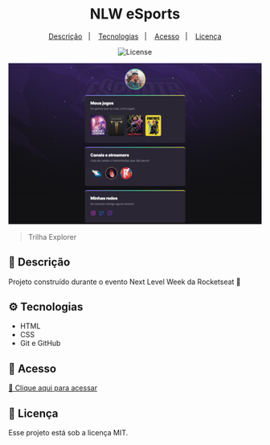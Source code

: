 <h1 align="center"> NLW eSports</h1>

<p align="center">
  <a href="#-descrição">Descrição</a>&nbsp;&nbsp;&nbsp;|&nbsp;&nbsp;&nbsp;
  <a href="#%EF%B8%8F-tecnologias">Tecnologias</a>&nbsp;&nbsp;&nbsp;|&nbsp;&nbsp;&nbsp;
  <a href="#-acesso">Acesso</a>&nbsp;&nbsp;&nbsp;|&nbsp;&nbsp;&nbsp;
  <a href="#memo-licença">Licença</a>
</p>

<p align="center">
  <img alt="License" src="https://img.shields.io/static/v1?label=license&message=MIT&color=49AA26&labelColor=000000">
</p>

![preview](./.github/preview.png)

> Trilha Explorer

## 📖 Descrição
Projeto construído durante o evento Next Level Week da Rocketseat 🚀


## ⚙️ Tecnologias

- HTML
- CSS
- Git e GitHub


## 🔗 Acesso

[🔗 Clique aqui para acessar ](https://marceloluza.github.io/nlw-esports/)

## :memo: Licença

Esse projeto está sob a licença MIT.

